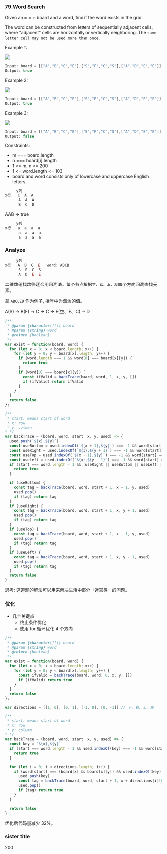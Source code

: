 ### 79.Word Search

Given an `m x n` board and a word, find if the word exists in the grid.

The word can be constructed from letters of sequentially adjacent cells, where "adjacent" cells are horizontally or vertically neighboring. The `same letter cell may not be used more than once`.

Example 1:

![](https://assets.leetcode.com/uploads/2020/11/04/word2.jpg)

```js
Input: board = [["A","B","C","E"],["S","F","C","S"],["A","D","E","E"]], word = "ABCCED"
Output: true
```

Example 2:

![](https://assets.leetcode.com/uploads/2020/11/04/word-1.jpg)

```js
Input: board = [["A","B","C","E"],["S","F","C","S"],["A","D","E","E"]], word = "SEE"
Output: true
```

Example 3:

![](https://assets.leetcode.com/uploads/2020/10/15/word3.jpg)

```js
Input: board = [["A","B","C","E"],["S","F","C","S"],["A","D","E","E"]], word = "ABCB"
Output: false
```

Constraints:

* m === board.length
* n === board[i].length
* 1 <= m, n <= 200
* 1 <= word.length <= 103
* board and word consists only of lowercase and uppercase English letters.

```js
     y列
x行   C  A  A
      A  A  A
      B  C  D
```

AAB -> true

```js
     y列
x行   a  a  a  a
      a  a  a  a
      a  a  a  a
```

### Analyze

```js
     y列
x行   A  B  C  E   word: ABCB
      S  F  C  S
      A  D  E  E
```

二维数组找路径适合用回溯法。每个节点根据`下、右、上、左`四个方向回溯查找元素。

拿 `ABCCED` 作为例子, 括号中为淘汰的值。

A(S) -> B(F) -> C -> C -> E(空、E、C) -> D

```js
/**
 * @param {character[][]} board
 * @param {string} word
 * @return {boolean}
 */
var exist = function(board, word) {
  for (let x = 0; x < board.length; x++) {
    for (let y = 0; y < board[x].length; y++) {
      if (word.length === 1 && word[0] === board[x][y]) {
        return true
      }
      if (word[0] === board[x][y]) {
        const ifValid = backTrace(board, word, 1, x, y, [])
        if (ifValid) return ifValid
      }
    }
  }
  return false
};

/**
 * start: means start of word
 * x: row
 * y: column
* */
var backTrace = (board, word, start, x, y, used) => {
  used.push(`${x},${y}`)
  const useBottom = used.indexOf(`${x + 1},${y}`) === -1 && word[start] === (board[x + 1] && board[x + 1][y])
  const useRight = used.indexOf(`${x},${y + 1}`) === -1 && word[start] === (board[x] && board[x][y + 1])
  const useTop = used.indexOf(`${x - 1},${y}`) === -1 && word[start] === (board[x - 1] && board[x - 1][y])
  const useLeft = used.indexOf(`${x},${y - 1}`) === -1 && word[start] === (board[x] && board[x][y - 1])
  if (start === word.length - 1 && (useRight || useBottom || useLeft || useTop)) {
    return true
  }

  if (useBottom) {
    const tag = backTrace(board, word, start + 1, x + 1, y, used)
    used.pop()
    if (tag) return tag
  }
  if (useRight) {
    const tag = backTrace(board, word, start + 1, x, y + 1, used)
    used.pop()
    if (tag) return tag
  }
  if (useTop) {
    const tag = backTrace(board, word, start + 1, x - 1, y, used)
    used.pop()
    if (tag) return tag
  }
  if (useLeft) {
    const tag = backTrace(board, word, start + 1, x, y - 1, used)
    used.pop()
    if (tag) return tag
  }
  return false
}
```

思考: 这道题的解法可以用来解决生活中部分「迷宫类」的问题。

### 优化

* 几个关键点
  * 终止条件优化
  * 使用 for 循环优化 4 个方向

```js
/**
 * @param {character[][]} board
 * @param {string} word
 * @return {boolean}
 */
var exist = function(board, word) {
  for (let x = 0; x < board.length; x++) {
    for (let y = 0; y < board[x].length; y++) {
      const ifValid = backTrace(board, word, 0, x, y, [])
      if (ifValid) return true
    }
  }
  return false
};

var directions = [[1, 0], [0, 1], [-1, 0], [0, -1]] // 下、右、上、左

/**
 * start: means start of word
 * x: row
 * y: column
* */
var backTrace = (board, word, start, x, y, used) => {
  const key = `${x},${y}`
  if (start === word.length - 1 && used.indexOf(key) === -1 && word[start] === (board[x] && board[x][y])) {
    return true
  }

  for (let i = 0; i < directions.length; i++) {
    if (word[start] === (board[x] && board[x][y]) && used.indexOf(key) === -1) {
      used.push(key)
      const tag = backTrace(board, word, start + 1, x + directions[i][0], y + directions[i][1], used)
      used.pop()
      if (tag) return true
    }
  }

  return false
}
```

优化后代码量减少 32%。

### sister title

200